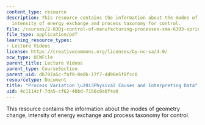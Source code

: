 ```yaml
---
content_type: resource
description: This resource contains the information about the modes of geometry change,
  intensity of energy exchange and process taxonomy for control.
file: /courses/2-830j-control-of-manufacturing-processes-sma-6303-spring-2008/4c1114cf7da5cf624bbd7156c0a0f4a0_lecture3.pdf
file_type: application/pdf
learning_resource_types:
- Lecture Videos
license: https://creativecommons.org/licenses/by-nc-sa/4.0/
ocw_type: OCWFile
parent_title: Lecture Videos
parent_type: CourseSection
parent_uid: db787a5c-faf9-0e0b-17f7-dd98e5f8fcc8
resourcetype: Document
title: "Process Variation \u2013Physical Causes and Interpreting Data"
uid: 4c1114cf-7da5-cf62-4bbd-7156c0a0f4a0
---
```

This resource contains the information about the modes of geometry change, intensity of energy exchange and process taxonomy for control.